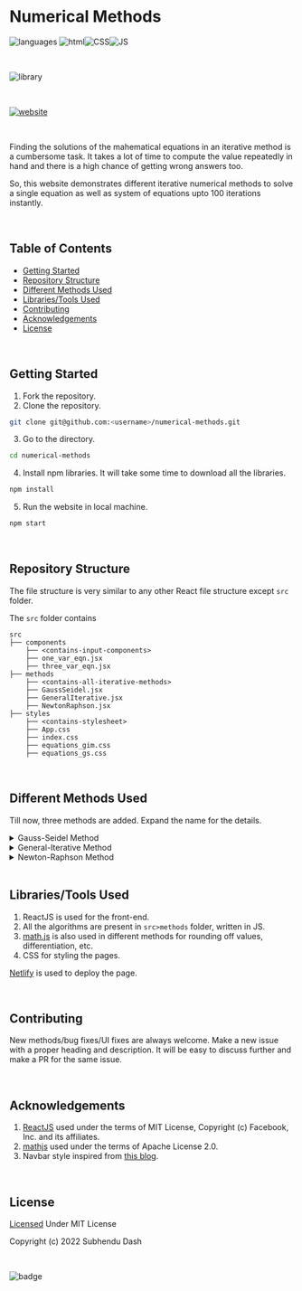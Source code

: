 # Numerical Methods

![languages](https://img.shields.io/github/languages/count/subhendudash02/numerical-methods?style=for-the-badge) ![html](https://img.shields.io/badge/-HTML-orange?style=for-the-badge)![CSS](https://img.shields.io/badge/-CSS-blue?style=for-the-badge)![JS](https://img.shields.io/badge/-JS-yellow?style=for-the-badge)

<br>

![library](https://img.shields.io/badge/Made%20with-React-blue?style=for-the-badge&logo=react)

<br>

[![website](https://img.shields.io/badge/Website-click%20here-black?style=for-the-badge)](https://numerical-methods.netlify.app/)

<br>

Finding the solutions of the mahematical equations in an iterative method is a cumbersome task. It takes a lot of time to compute the value repeatedly in hand and there is a high chance of getting wrong answers too. 

So, this website demonstrates different iterative numerical methods to solve a single equation as well as system of equations upto 100 iterations instantly.

<br>

## Table of Contents
 - [Getting Started](#getting-started)
 - [Repository Structure](#repository-structure)
 - [Different Methods Used](#different-methods-used)
 - [Libraries/Tools Used](#librariestools-used)
 - [Contributing](#contributing)
 - [Acknowledgements](#acknowledgements)
 - [License](#license)

<br>

## Getting Started

1. Fork the repository.
2. Clone the repository.

``` bash
git clone git@github.com:<username>/numerical-methods.git  
```

3. Go to the directory.

``` bash
cd numerical-methods
```

4. Install npm libraries. It will take some time to download all the libraries.

``` bash
npm install
```

5. Run the website in local machine.

``` bash
npm start
```

<br>

## Repository Structure

The file structure is very similar to any other React file structure except `src` folder.

The `src` folder contains

```
src
├── components
    ├── <contains-input-components>
    ├── one_var_eqn.jsx
    ├── three_var_eqn.jsx
├── methods
    ├── <contains-all-iterative-methods>
    ├── GaussSeidel.jsx
    ├── GeneralIterative.jsx
    ├── NewtonRaphson.jsx
├── styles
    ├── <contains-stylesheet>
    ├── App.css
    ├── index.css
    ├── equations_gim.css
    ├── equations_gs.css
```

<br>

## Different Methods Used

Till now, three methods are added. Expand the name for the details.

<details>
<summary>Gauss-Seidel Method</summary>
<p>
In numerical linear algebra, the Gauss–Seidel method, also known as the Liebmann method or the method of successive displacement, is an iterative method used to solve a system of linear equations.
</p>
</details>

<details>
<summary>General-Iterative Method</summary>
<p>
"The General Iteration Method" also known as "The Fixed Point Iteration Method" , uses the definition of the function itself to find the root in a recursive way.

<b>Note: </b> First write the equation in the form of x=ϕ(x).
</p>
</details>

<details>
<summary>Newton-Raphson Method</summary>
<p>
In numerical analysis, Newton's method, also known as the Newton–Raphson method, named after Isaac Newton and Joseph Raphson, is a root-finding algorithm which produces successively better approximations to the roots of a real-valued function.
</p>
</details>

<br>

## Libraries/Tools Used

1. ReactJS is used for the front-end.
2. All the algorithms are present in `src>methods` folder, written in JS.
3. [math.js](https://mathjs.org/) is also used in different methods for rounding off values, differentiation, etc.
4. CSS for styling the pages.

[Netlify](https://www.netlify.com) is used to deploy the page.

<br>

## Contributing

New methods/bug fixes/UI fixes are always welcome.
Make a new issue with a proper heading and description. It will be easy to discuss further and make a PR for the same issue.

<br>

## Acknowledgements

1. [ReactJS](https://github.com/facebook/react) used under the terms of MIT License, Copyright (c) Facebook, Inc. and its affiliates.
2. [mathjs](https://github.com/josdejong/mathjs) used under the terms of Apache License 2.0.
3. Navbar style inspired from [this blog](https://dev.to/devggaurav/let-s-build-a-responsive-navbar-and-hamburger-menu-using-html-css-and-javascript-4gci).

<br>

## License

[Licensed](https://github.com/subhendudash02/numerical-methods/blob/main/LICENSE) Under MIT License

Copyright (c) 2022 Subhendu Dash

<br>

![badge](https://img.shields.io/badge/Made%20with-%E2%99%A5-red?style=for-the-badge)
